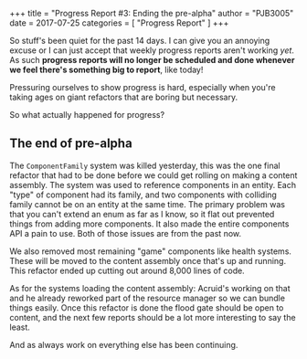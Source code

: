 +++
title = "Progress Report #3: Ending the pre-alpha"
author = "PJB3005"
date = 2017-07-25
categories = [
	"Progress Report"
]
+++

So stuff's been quiet for the past 14 days. I can give you an annoying excuse or I can just accept that weekly progress reports aren't working *yet*. As such **progress reports will no longer be scheduled and done whenever we feel there's something big to report**, like today!

<!--more-->

Pressuring ourselves to show progress is hard, especially when you're taking ages on giant refactors that are boring but necessary.

So what actually happened for progress?

## The end of pre-alpha

The `ComponentFamily` system was killed yesterday, this was the one final refactor that had to be done before we could get rolling on making a content assembly.
The system was used to reference components in an entity. Each "type" of component had its family, and two components with colliding family cannot be on an entity at the same time.
The primary problem was that you can't extend an enum as far as I know, so it flat out prevented things from adding more components. It also made the entire components API a pain to use.
Both of those issues are from the past now.

We also removed most remaining "game" components like health systems. These will be moved to the content assembly once that's up and running. This refactor ended up cutting out around 8,000 lines of code.

As for the systems loading the content assembly: Acruid's working on that and he already reworked part of the resource manager so we can bundle things easily. Once this refactor is done the flood gate should be open to content, and the next few reports should be a lot more interesting to say the least.

And as always work on everything else has been continuing.
